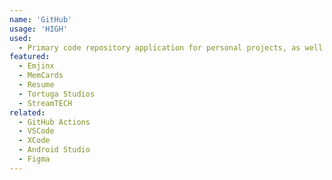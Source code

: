 ```yaml
---
name: 'GitHub'
usage: 'HIGH'
used:
  - Primary code repository application for personal projects, as well as professionally, while working on StreamTECH
featured:
  - Emjinx
  - MemCards
  - Resume
  - Tortuga Studios
  - StreamTECH
related:
  - GitHub Actions
  - VSCode
  - XCode
  - Android Studio
  - Figma
---
```

